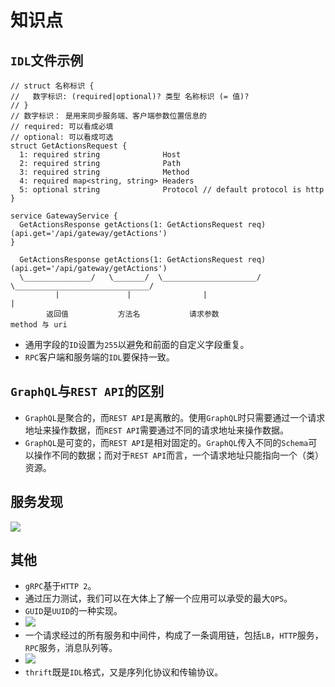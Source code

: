 # 知识点

## `IDL`文件示例

```idl
// struct 名称标识 {
//   数字标识: (required|optional)? 类型 名称标识 (= 值)?
// }
// 数字标识： 是用来同步服务端、客户端参数位置信息的
// required: 可以看成必填
// optional: 可以看成可选
struct GetActionsRequest {
  1: required string              Host
  2: required string              Path
  3: required string              Method
  4: required map<string, string> Headers
  5: optional string              Protocol // default protocol is http
}

service GatewayService {
  GetActionsResponse getActions(1: GetActionsRequest req)(api.get='/api/gateway/getActions')
}

  GetActionsResponse getActions(1: GetActionsRequest req)(api.get='/api/gateway/getActions')
  \_______________/   \_______/  \_____________________/  \______________________________/
          |               |                |                             |
        返回值           方法名           请求参数                      method 与 uri
```

- 通用字段的`ID`设置为`255`以避免和前面的自定义字段重复。
- `RPC`客户端和服务端的`IDL`要保持一致。

## `GraphQL`与`REST API`的区别

- `GraphQL`是聚合的，而`REST API`是离散的。使用`GraphQL`时只需要通过一个请求地址来操作数据，而`REST API`需要通过不同的请求地址来操作数据。
- `GraphQL`是可变的，而`REST API`是相对固定的。`GraphQL`传入不同的`Schema`可以操作不同的数据；而对于`REST API`而言，一个请求地址只能指向一个（类）资源。

## 服务发现

![](/skill-blog/img/0075.png)

## 其他

- `gRPC`基于`HTTP 2`。
- 通过压力测试，我们可以在大体上了解一个应用可以承受的最大`QPS`。
- `GUID`是`UUID`的一种实现。
- ![](/skill-blog/img/0074.png)
- 一个请求经过的所有服务和中间件，构成了一条调用链，包括`LB`，`HTTP`服务，`RPC`服务，消息队列等。
- ![](/skill-blog/img/0076.png)
- `thrift`既是`IDL`格式，又是序列化协议和传输协议。


